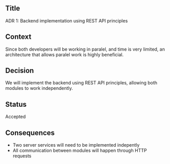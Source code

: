 ## Title

ADR 1: Backend implementation using REST API principles

## Context

Since both developers will be working in paralel, and time is very limited,
an architecture that allows paralel work is highly beneficial.

## Decision

We will implement the backend using REST API principles, allowing both modules to work independently.

## Status

Accepted

## Consequences

- Two server services will need to be implemented indepently
- All communication between modules will happen through HTTP requests
